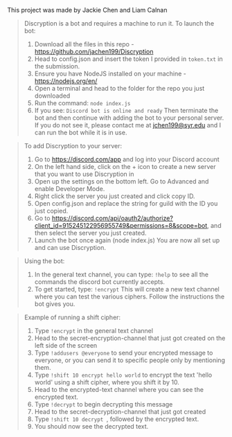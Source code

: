 This project was made by Jackie Chen and Liam Calnan

>Discryption is a bot and requires a machine to run it. To launch the bot:
>    1. Download all the files in this repo - https://github.com/jachen199/Discryption
>    2. Head to config.json and insert the token I provided in ```token.txt``` in the submission.
>    3. Ensure you have NodeJS installed on your machine - https://nodejs.org/en/
>    4. Open a terminal and head to the folder for the repo you just downloaded
>    5. Run the command:
        ```node index.js```
>    6. If you see:
        ```Discord bot is online and ready```
>    Then terminate the bot and then continue with adding the bot to your personal server.
>    If you do not see it, please contact me at jchen199@syr.edu and I can run the bot while it is in use. 

>To add Discryption to your server: 
>    1. Go to https://discord.com/app and log into your Discord account
>    2. On the left hand side, click on the + icon to create a new server that you want to use Discryption in
>    3. Open up the settings on the bottom left. Go to Advanced and enable Developer Mode.
>    4. Right click the server you just created and click copy ID.
>    5. Open config.json and replace the string for guild with the ID you just copied. 
>    6. Go to https://discord.com/api/oauth2/authorize?client_id=915245122956955749&permissions=8&scope=bot, and then select the server you just created.
>    7. Launch the bot once again (node index.js)
>    You are now all set up and can use Discryption.

>Using the bot:
>    1. In the general text channel, you can type:
>        ```!help```
>    to see all the commands the discord bot currently accepts.
>    2. To get started, type:
>        ```!encrypt``` 
>    This will create a new text channel where you can test the various ciphers. Follow the instructions the bot gives you. 

>Example of running a shift cipher:
>    1. Type ```!encrypt``` in the general text channel
>    2. Head to the secret-encryption-channel that just got created on the left side of the screen
>    3. Type ```!addusers @everyone``` to send your encrypted message to everyone, or you can send it to specific people only by mentioning them.
>    4. Type ```!shift 10 encrypt hello world``` to encrypt the text 'hello world' using a shift cipher, where you shift it by 10. 
>    5. Head to the encrypted-text channel where you can see the encrypted text.
>    6. Type ```!decrypt``` to begin decrypting this message
>    7. Head to the secret-decryption-channel that just got created
>    8. Type ```!shift 10 decrypt ```, followed by the encrypted text. 
>    9. You should now see the decrypted text. 
